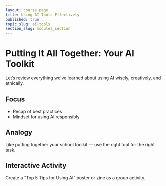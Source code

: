 ```yaml
---
layout: course_page
title: Using AI Tools Effectively
published: true
topic_slug: ai-tools
section_slug: modules_section
---
```


# Putting It All Together: Your AI Toolkit

Let’s review everything we’ve learned about using AI wisely, creatively, and ethically.

## Focus
- Recap of best practices
- Mindset for using AI responsibly

## Analogy
Like putting together your school toolkit — use the right tool for the right task.

## Interactive Activity
Create a “Top 5 Tips for Using AI” poster or zine as a group activity.
